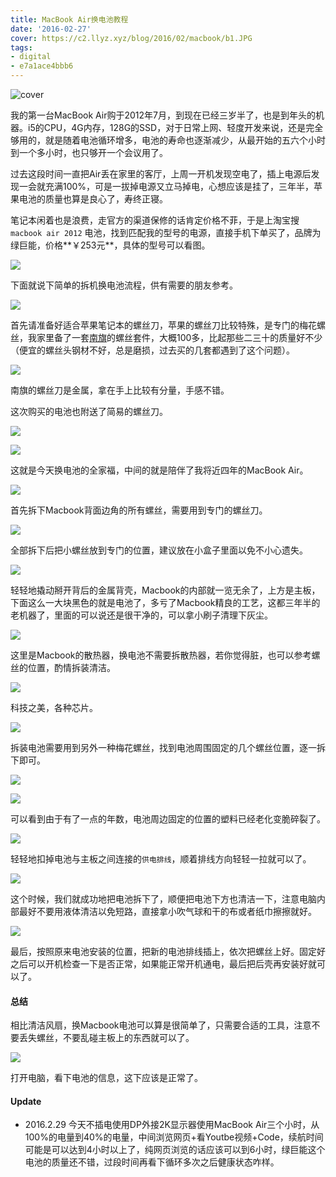 ```yaml
---
title: MacBook Air换电池教程
date: '2016-02-27'
cover: https://c2.llyz.xyz/blog/2016/02/macbook/b1.JPG
tags:
- digital
- e7a1ace4bbb6
---
```


![cover](https://c2.llyz.xyz/blog/2016/02/macbook/b1.JPG)

我的第一台MacBook Air购于2012年7月，到现在已经三岁半了，也是到年头的机器。i5的CPU，4G内存，128G的SSD，对于日常上网、轻度开发来说，还是完全够用的，就是随着电池循环增多，电池的寿命也逐渐减少，从最开始的五六个小时到一个多小时，也只够开一个会议用了。

过去这段时间一直把Air丢在家里的客厅，上周一开机发现空电了，插上电源后发现一会就充满100%，可是一拔掉电源又立马掉电，心想应该是挂了，三年半，苹果电池的质量也算是良心了，寿终正寝。

笔记本闲着也是浪费，走官方的渠道保修的话肯定价格不菲，于是上淘宝搜`macbook air 2012` 电池，找到匹配我的型号的电源，直接手机下单买了，品牌为绿巨能，价格**￥253元**，具体的型号可以看图。

![](https://c2.llyz.xyz/blog/2016/02/macbook/b6.JPG)

下面就说下简单的拆机换电池流程，供有需要的朋友参考。

![](https://c2.llyz.xyz/blog/2016/02/macbook/b2.JPG)

首先请准备好适合苹果笔记本的螺丝刀，苹果的螺丝刀比较特殊，是专门的梅花螺丝，我家里备了一套[南旗](https://s.taobao.com/search?initiative_id=tbindexz_20160228&ie=utf8&spm=a21bo.7724922.8452-taobao-item.2&sourceId=tb.index&search_type=item&ssid=s5-e&commend=all&imgfile=&q=%E5%8D%97%E6%97%97&suggest=0_1&_input_charset=utf-8&wq=%E5%8D%97qi&suggest_query=%E5%8D%97qi&source=suggest)的螺丝套件，大概100多，比起那些二三十的质量好不少（便宜的螺丝头钢材不好，总是磨损，过去买的几套都遇到了这个问题）。

![](https://c2.llyz.xyz/blog/2016/02/macbook/b3.JPG)

南旗的螺丝刀是金属，拿在手上比较有分量，手感不错。

这次购买的电池也附送了简易的螺丝刀。

![](https://c2.llyz.xyz/blog/2016/02/macbook/b7.JPG)

![](https://c2.llyz.xyz/blog/2016/02/macbook/b1.JPG)

这就是今天换电池的全家福，中间的就是陪伴了我将近四年的MacBook Air。

![](https://c2.llyz.xyz/blog/2016/02/macbook/b4.JPG)

首先拆下Macbook背面边角的所有螺丝，需要用到专门的螺丝刀。

![](https://c2.llyz.xyz/blog/2016/02/macbook/b5.JPG)

全部拆下后把小螺丝放到专门的位置，建议放在小盒子里面以免不小心遗失。

![](https://c2.llyz.xyz/blog/2016/02/macbook/b8.JPG)

轻轻地撬动掰开背后的金属背壳，Macbook的内部就一览无余了，上方是主板，下面这么一大块黑色的就是电池了，多亏了Macbook精良的工艺，这都三年半的老机器了，里面的可以说还是很干净的，可以拿小刷子清理下灰尘。

![](https://c2.llyz.xyz/blog/2016/02/macbook/b9.JPG)

这里是Macbook的散热器，换电池不需要拆散热器，若你觉得脏，也可以参考螺丝的位置，酌情拆装清洁。

![](https://c2.llyz.xyz/blog/2016/02/macbook/b10.JPG)

科技之美，各种芯片。

![](https://c2.llyz.xyz/blog/2016/02/macbook/b11.JPG)

拆装电池需要用到另外一种梅花螺丝，找到电池周围固定的几个螺丝位置，逐一拆下即可。

![](https://c2.llyz.xyz/blog/2016/02/macbook/b12.JPG)

![](https://c2.llyz.xyz/blog/2016/02/macbook/b13.JPG)

可以看到由于有了一点的年数，电池周边固定的位置的塑料已经老化变脆碎裂了。

![](https://c2.llyz.xyz/blog/2016/02/macbook/b14.JPG)

轻轻地扣掉电池与主板之间连接的`供电排线`，顺着排线方向轻轻一拉就可以了。

![](https://c2.llyz.xyz/blog/2016/02/macbook/b15.JPG)

这个时候，我们就成功地把电池拆下了，顺便把电池下方也清洁一下，注意电脑内部最好不要用液体清洁以免短路，直接拿小吹气球和干的布或者纸巾擦擦就好。

![](https://c2.llyz.xyz/blog/2016/02/macbook/b17.JPG)

最后，按照原来电池安装的位置，把新的电池排线插上，依次把螺丝上好。固定好之后可以开机检查一下是否正常，如果能正常开机通电，最后把后壳再安装好就可以了。

#### 总结

相比清洁风扇，换Macbook电池可以算是很简单了，只需要合适的工具，注意不要丢失螺丝，不要乱碰主板上的东西就可以了。

![](https://c2.llyz.xyz/blog/2016/02/macbook/b18.png)

打开电脑，看下电池的信息，这下应该是正常了。

#### Update

- 2016.2.29 今天不插电使用DP外接2K显示器使用MacBook Air三个小时，从100%的电量到40%的电量，中间浏览网页+看Youtbe视频+Code，续航时间可能是可以达到4小时以上了，纯网页浏览的话应该可以到6小时，绿巨能这个电池的质量还不错，过段时间再看下循环多次之后健康状态咋样。

